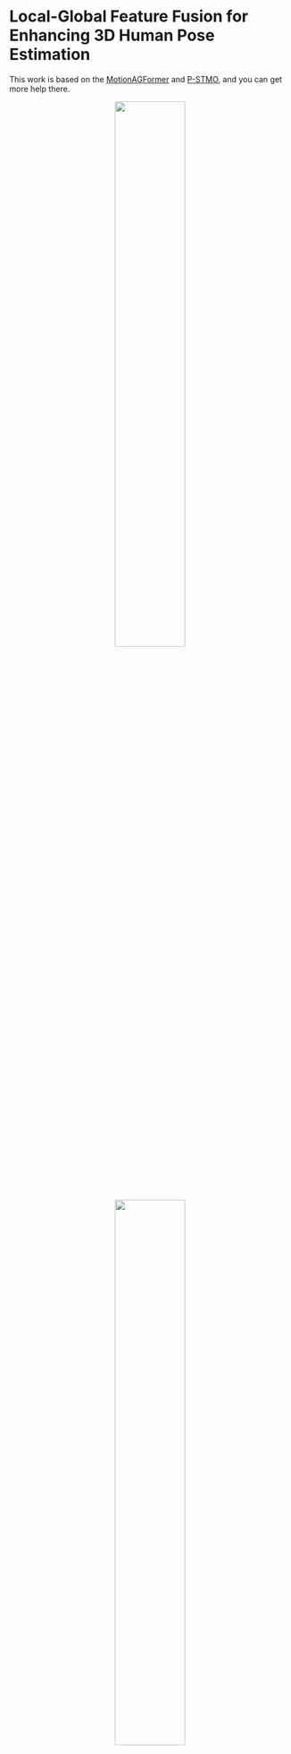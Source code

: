# Local-Global Feature Fusion for Enhancing 3D Human Pose Estimation

This work is based on the [MotionAGFormer](https://github.com/TaatiTeam/MotionAGFormer/tree/master) and [P-STMO](https://github.com/paTRICK-swk/P-STMO), and you can get more help there.

<p align="center"> <img src="./figure/kunkun.gif" width="50%"> </p> 
<p align="center"> <img src="./figure/skate.gif" width="50%"> </p> 

## Environment

The code is conducted under the following environment:

* Ubuntu 20.04
* Python 3.9.16
* PyTorch 1.13.1
* CUDA 11.7

## Dataset

The dataset setting follow the [MotionAGFormer](https://github.com/TaatiTeam/MotionAGFormer/tree/master).
Please refer to it to set up datasets (under ./data directory).

# Evaluation

* Download our pretrained model from [Google Drive](https://drive.google.com/drive/folders/1Atbnv39J3_EhFrRv7pA4EHNs1QQf9hu6?usp=drive_link);

Then run the command below (evaluate on 243 frames input):

* Human3.6M
```bash
python train.py --eval-only --checkpoint checkpoint --checkpoint-file 37.7h36m.pth.tr --config configs/h36m/LG3DPose.yaml
```

* MPI-INF-3DHP
```bash
python train.py --eval-only --checkpoint checkpoint --checkpoint-file 16.4mpi.pth.tr --config configs/mpi/LG3DPose.yaml
```

# Training from scratch

Training our model with GPU:

* Human3.6M
```bash
python train.py --config configs/h36m/LG3DPose.yaml --use-wandb --wandb-name LG3DPose
```

* MPI-INF-3DHP
```bash
python train.py --config configs/mpi/LG3DPose.yaml --use-wandb --wandb-name LG3DPose-MPI
```

## Acknowledgement

Thanks for the baselines, we construct the code based on them:

* MotionAGFormer
* P-STMO

